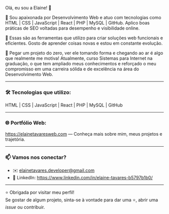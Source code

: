 Olá, eu sou a Elaine! 👋

💜 Sou apaixonada por Desenvolvimento Web e atuo com tecnologias como HTML | CSS | JavaScript | React | PHP | MySQL | GitHub. Aplico boas práticas de SEO voltadas para desempenho e visibilidade online.

🎯 Essas são as ferramentas que utilizo para criar soluções web funcionais e eficientes. Gosto de aprender coisas novas e estou em constante evolução. 

🚀 Pegar um projeto do zero, ver ele tomando forma e chegando ao ar é algo que realmente me motiva! Atualmente, curso Sistemas para Internet na graduação, o que tem ampliado meus conhecimentos e reforçado o meu compromisso em uma carreira sólida e de excelência na área do Desenvolvimento Web.

---

### 🛠️ Tecnologias que utilizo:
HTML | CSS | JavaScript | React | PHP | MySQL | GitHub

---

### 🌐 Portfólio Web:
https://elainetavaresweb.com — Conheça mais sobre mim, meus projetos e trajetória.

---

### 📫 Vamos nos conectar?
- ✉️ elainetavares.developer@gmail.com  
- 💼 LinkedIn: https://www.linkedin.com/in/elaine-tavares-b5797b1b0/

---

⭐ Obrigada por visitar meu perfil!  
Se gostar de algum projeto, sinta-se à vontade para dar uma ⭐, abrir uma *issue* ou contribuir.
